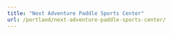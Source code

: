 ```yaml
---
title: "Next Adventure Paddle Sports Center"
url: /portland/next-adventure-paddle-sports-center/
---
```

